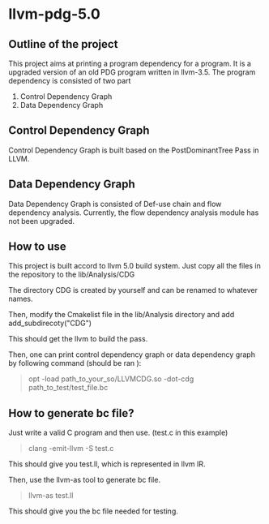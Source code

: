 # llvm-pdg-5.0

## Outline of the project

This project aims at printing a program dependency for a program. It is a upgraded version of an old PDG program written in llvm-3.5.
The program dependency is consisted of two part 
  1. Control Dependency Graph
  2. Data Dependency Graph
 
## Control Dependency Graph
Control Dependency Graph is built based on the PostDominantTree Pass in LLVM. 

## Data Dependency Graph
Data Dependency Graph is consisted of Def-use chain and flow dependency analysis. 
Currently, the flow dependency analysis module has not been upgraded.  

## How to use
This project is built accord to llvm 5.0 build system. 
Just copy all the files in the repository to the lib/Analysis/CDG 

The directory CDG is created by yourself and can be renamed to whatever names.

Then, modify the Cmakelist file in the lib/Analysis directory and add add_subdirecoty("CDG")

This should get the llvm to build the pass.

Then, one can print control dependency graph or data dependency graph by following command (should be ran ):

> opt -load path_to_your_so/LLVMCDG.so -dot-cdg path_to_test/test_file.bc 

## How to generate bc file?
Just write a valid C program and then use. (test.c in this example)

> clang -emit-llvm -S test.c

This should give you test.ll, which is represented in llvm IR. 

Then, use the llvm-as tool to generate bc file.

> llvm-as test.ll 

This should give you the bc file needed for testing.
